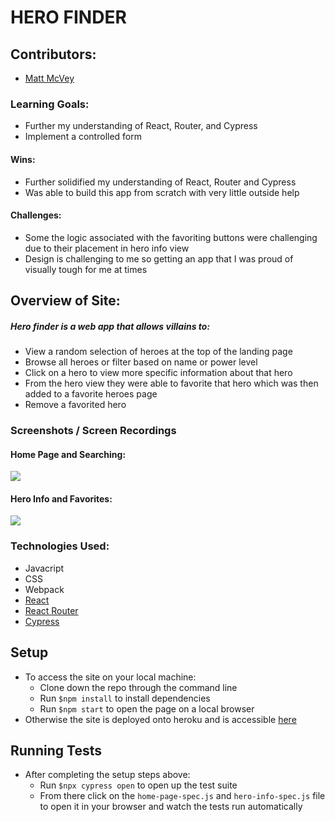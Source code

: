 # HERO FINDER

## Contributors:
* [Matt McVey](https://github.com/mattmcvey)

### Learning Goals:
 * Further my understanding of React, Router, and Cypress
 * Implement a controlled form
#### Wins:
 * Further solidified my understanding of React, Router and Cypress
 * Was able to build this app from scratch with very little outside help
#### Challenges:
* Some the logic associated with the favoriting buttons were challenging due to their placement in hero info view
* Design is challenging to me so getting an app that I was proud of visually tough for me at times

## Overview of Site:
##### Hero finder is a web app that allows villains to:
  * View a random selection of heroes at the top of the landing page
  * Browse all heroes or filter based on name or power level
  * Click on a hero to view more specific information about that hero
  * From the hero view they were able to favorite that hero which was then added to a favorite heroes page
  * Remove a favorited hero

### Screenshots / Screen Recordings
#### Home Page and Searching:
<img src='https://media.giphy.com/media/n2aUN4rVvYhrMKsWYC/giphy.gif'/>

#### Hero Info and Favorites:
<img src='https://media.giphy.com/media/Zov92zituMaogqaSsf/giphy.gif'/>


### Technologies Used:
* Javacript
* CSS
* Webpack
* [React](https://reactjs.org/)
* [React Router](https://reactrouter.com/)
* [Cypress](https://www.cypress.io/)

## Setup
* To access the site on your local machine:
  * Clone down the repo through the command line
  * Run `$npm install` to install dependencies
  * Run `$npm start` to open the page on a local browser
* Otherwise the site is deployed onto heroku and is accessible [here](https://my-hero-finder.herokuapp.com/)

## Running Tests
* After completing the setup steps above:
  * Run `$npx cypress open` to open up the test suite
  * From there click on the `home-page-spec.js` and `hero-info-spec.js` file to open it in your browser and watch the tests run automatically
